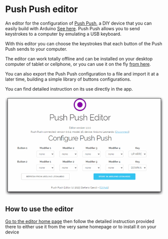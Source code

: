 # Push Push editor

An editor for the configuration of [Push Push](https://github.com/garubi/push-push), a DIY device that you can easily build with Arduino [See here](https://github.com/garubi/push-push). Push Push allows you to send keystrokes to a computer by emulating a USB keyboard.

With this editor you can choose the keystrokes that each button of the Push Push sends to your computer.

The editor can work totally offline and can be installed on your desktop computer of tablet or cellphone, or you can use it on the fly [from here](https://garubi.github.io/push-push-editor/).

You can also export the Push Push configuration to a file and import it at a later time, building a simple library of buttons configurations.

You can find detailed instruction on its use directly in the app.

![An animated preview of the editor](/docs/images/animated-preview.gif)

## How to use the editor ##
[Go to the editor home page](https://garubi.github.io/push-push-editor/) then follow the detailed instruction provided there to either use it from the very same homepage or to install it on your device